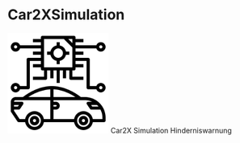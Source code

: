# Car2XSimulation
<img src="https://github.com/CreeperShift/Car2XSimulation/blob/master/assets/artificial-intelligence.png" width="200">
Car2X Simulation Hinderniswarnung
